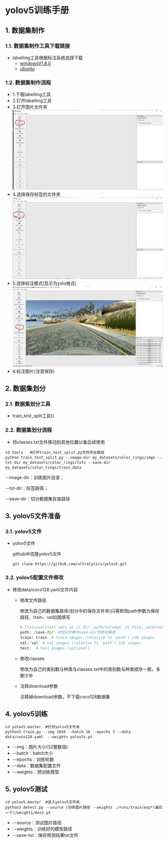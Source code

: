 # yolov5训练手册
## 1. 数据集制作
### 1.1. 数据集制作工具下载链接
- labelImg工具根据标注系统选择下载
    - [windowsV1.8.0](https://github.com/tzutalin/labelImg/releases)
    - [ubuntu](https://blog.csdn.net/sunchanglan151/article/details/116855746)
### 1.2. 数据集制作流程
- 1.下载labelImg工具
- 2.打开labelImg工具
- 3.打开图片文件夹
![打开图片路径](picture/open_picture_dir.jpg)
- 4.选择保存标签的文件夹
![标注图片](picture/choose_label_dir.jpg)
- 5.选择标注模式(显示为yolo格式)
![选择标注模式](picture/choose_mode_yolov.jpg) 
- 6.标注图片(注意保存)

## 2. 数据集划分
### 2.1. 数据集划分工具
- train_test_split工具()
### 2.2. 数据集划分流程
- 将classes.txt文件移动到其他位置以备后续使用


```
cd tools   #打开train_test_split.py文件所在路径
python train_test_split.py --image-dir my_datasets/color_rings/imgs --txt-dir my_datasets/color_rings/txts --save-dir my_datasets/color_rings/train_data       
```
   --image-dir：训练图片目录；

   --txt-dir：标签路径；
   
   --save-dir：切分数据集存放路径

## 3. yolov5文件准备
### 3.1. yolov5文件
- yolov5文件

    github中克隆yolov5文件

    ```
    git clone https://github.com/ultralytics/yolov5.git
    ```
### 3.2. yolov5配置文件修改
- 修改data/coco128.yaml文件内容
    - 修改文件路径
    
        修改为自己的数据集路径(划分中的保存文件夹)只需修改path参数为保存路径，train、val如图填写
       ```python
       # Train/val/test sets as 1) dir: path/to/imgs, 2) file: path/to/imgs.txt, or 3) list: [path/to/imgs1, path/to/imgs2, ..]
       path: /save-dir  #划分步骤中save-dir的绝对路径
       train: train  # train images (relative to 'path') 128 images
       val: val  # val images (relative to 'path') 128 images
       test:  # test images (optional)
         ```

    - 修改classes

        修改为自己的类别数与种类与classes.txt中的类别数与种类顺序一致，多删少补

    - 注释download参数

        注释掉download参数，不下载coco128数据集

## 4. yolov5训练
```
cd yolov5-master  #打开yolov5文件夹
python3 train.py --img 1056 --batch 16 --epochs 3 --data data/coco128.yaml  --weights yolov5s.pt 
```
- --img：图片大小(32整数倍)
- --batch：batch大小
- --epochs：训练轮数
- --data：数据集配置文件
- --weights：预训练模型
## 5. yolov5测试
```
cd yolov5-master  #进入yolov5文件夹
python3 detect.py --source /训练图片路径 --weights ./runs/train/exp*(最后一个)/weights/best.pt 
```
- --source：测试图片路径
- --weights：训练好的模型路径
- --save-txt：保存预测结果txt文件


